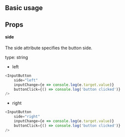 ## Basic usage

## Props

#### **side**

The side attribute specifies the button side.

type: string

- left

```js
<InputButton
    side="left"
    inputChange={e => console.log(e.target.value)}
    buttonClick={() => console.log('button clicked')}
/>
```

- right

```js
<InputButton
    side="right"
    inputChange={e => console.log(e.target.value)}
    buttonClick={() => console.log('button clicked')}
/>
```